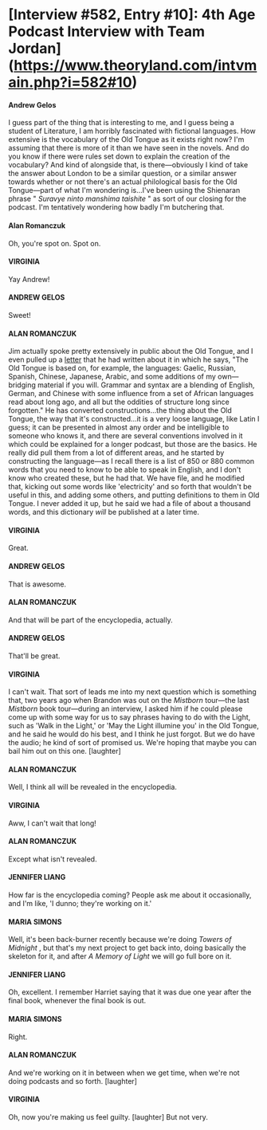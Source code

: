 # [Interview #582, Entry #10]: 4th Age Podcast Interview with Team Jordan](https://www.theoryland.com/intvmain.php?i=582#10)

#### Andrew Gelos

I guess part of the thing that is interesting to me, and I guess being a student of Literature, I am horribly fascinated with fictional languages. How extensive is the vocabulary of the Old Tongue as it exists right now? I'm assuming that there is more of it than we have seen in the novels. And do you know if there were rules set down to explain the creation of the vocabulary? And kind of alongside that, is there—obviously I kind of take the answer about London to be a similar question, or a similar answer towards whether or not there's an actual philological basis for the Old Tongue—part of what I'm wondering is…I've been using the Shienaran phrase "
*Suravye ninto manshima taishite*
" as sort of our closing for the podcast. I'm tentatively wondering how badly I'm butchering that.

#### Alan Romanczuk

Oh, you're spot on. Spot on.

#### VIRGINIA

Yay Andrew!

#### ANDREW GELOS

Sweet!

#### ALAN ROMANCZUK

Jim actually spoke pretty extensively in public about the Old Tongue, and I even pulled up a
[letter](http://www.theoryland.com/intvmain.php?i=54)
that he had written about it in which he says, "The Old Tongue is based on, for example, the languages: Gaelic, Russian, Spanish, Chinese, Japanese, Arabic, and some additions of my own—bridging material if you will. Grammar and syntax are a blending of English, German, and Chinese with some influence from a set of African languages read about long ago, and all but the oddities of structure long since forgotten." He has converted constructions…the thing about the Old Tongue, the way that it's constructed…it is a very loose language, like Latin I guess; it can be presented in almost any order and be intelligible to someone who knows it, and there are several conventions involved in it which could be explained for a longer podcast, but those are the basics. He really did pull them from a lot of different areas, and he started by constructing the language—as I recall there is a list of 850 or 880 common words that you need to know to be able to speak in English, and I don't know who created these, but he had that. We have file, and he modified that, kicking out some words like 'electricity' and so forth that wouldn't be useful in this, and adding some others, and putting definitions to them in Old Tongue. I never added it up, but he said we had a file of about a thousand words, and this dictionary
*will*
be published at a later time.

#### VIRGINIA

Great.

#### ANDREW GELOS

That is awesome.

#### ALAN ROMANCZUK

And that will be part of the encyclopedia, actually.

#### ANDREW GELOS

That'll be great.

#### VIRGINIA

I can't wait. That sort of leads me into my next question which is something that, two years ago when Brandon was out on the
*Mistborn*
tour—the last
*Mistborn*
book tour—during an interview, I asked him if he could please come up with some way for us to say phrases having to do with the Light, such as 'Walk in the Light,' or 'May the Light illumine you' in the Old Tongue, and he said he would do his best, and I think he just forgot. But we do have the audio; he kind of sort of promised us. We're hoping that maybe you can bail him out on this one.
[laughter]

#### ALAN ROMANCZUK

Well, I think all will be revealed in the encyclopedia.

#### VIRGINIA

Aww, I can't wait that long!

#### ALAN ROMANCZUK

Except what isn't revealed.

#### JENNIFER LIANG

How far is the encyclopedia coming? People ask me about it occasionally, and I'm like, 'I dunno; they're working on it.'

#### MARIA SIMONS

Well, it's been back-burner recently because we're doing
*Towers of Midnight*
, but that's my next project to get back into, doing basically the skeleton for it, and after
*A Memory of Light*
we will go full bore on it.

#### JENNIFER LIANG

Oh, excellent. I remember Harriet saying that it was due one year after the final book, whenever the final book is out.

#### MARIA SIMONS

Right.

#### ALAN ROMANCZUK

And we're working on it in between when we get time, when we're not doing podcasts and so forth.
[laughter]

#### VIRGINIA

Oh, now you're making us feel guilty. [laughter] But not very.

